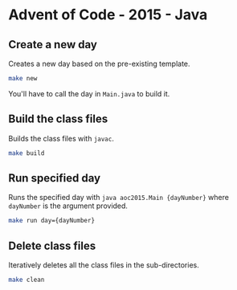 # Advent of Code - 2015 - Java

## Create a new day

Creates a new day based on the pre-existing template.

```bash
make new
```

You'll have to call the day in `Main.java` to build it.

## Build the class files

Builds the class files with `javac`.

```bash
make build
```

## Run specified day

Runs the specified day with `java aoc2015.Main {dayNumber}` where `dayNumber` is the argument provided.

```bash
make run day={dayNumber}
```

## Delete class files

Iteratively deletes all the class files in the sub-directories.

```bash
make clean
```
